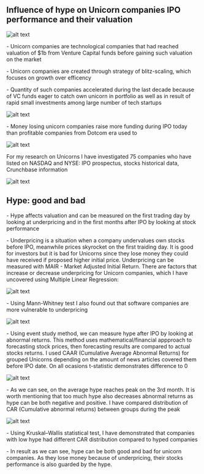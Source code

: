 ## Influence of hype on Unicorn companies IPO performance and their valuation 
![alt text](https://github.com/Denis1gn/portfolio/blob/main/Researches%20and%20presentations/unicorns%20visuals/1BU.png)
<p>- Unicorn companies are technological companies that had reached valuation of $1b from Venture Capital funds before gaining such valuation on the market<p>
<p>- Unicorn companies are created through strategy of blitz-scaling, which focuses on growth over efficency<p>
<p>- Quantity of such companies accelerated during the last decade because of VC funds eager to catch own unicorn in portfolio as well as in result of rapid small investments among large number of tech startups<p>
  
![alt text](https://github.com/Denis1gn/portfolio/blob/main/Researches%20and%20presentations/unicorns%20visuals/Number%20of%20companies.png)
  
<p>- Money losing unicorn companies raise more funding during IPO today than profitable companies from Dotcom era used to<p>
  
![alt text](https://github.com/Denis1gn/portfolio/blob/main/Researches%20and%20presentations/unicorns%20visuals/Lossprofit.png)

<p> For my research on Unicorns I have investigated 75 companies  who have listed on NASDAQ and NYSE: IPO prospectus, stocks historical data, Crunchbase information 

![alt text](https://github.com/Denis1gn/portfolio/blob/main/Researches%20and%20presentations/unicorns%20visuals/observations.png)

## Hype: good and bad

<p>- Hype affects valuation and can be measured on the first trading day by looking at underpricing and in the first months after IPO by looking at stock performance <p>
  
<p>- Underpricing is a situation when a company undervalues own stocks before IPO, meanwhile prices skyrocket on the first traiding day. It is good for investors but it is bad for Unicorns since they lose money they could have received if proposed higher initial price. Underpricing can be measured with MAIR - Market Adjusted Initial Return. There are factors that increase or decrease underpricing for Unicorn companies, which I have uncovered using Multiple Linear Regression: <p>

![alt text](https://github.com/Denis1gn/portfolio/blob/main/Researches%20and%20presentations/unicorns%20visuals/regressionunderpricing.png)

<p>- Using Mann-Whitney test I also found out that software companies are more vulnerable to underpricing<p>

![alt text](https://github.com/Denis1gn/portfolio/blob/main/Researches%20and%20presentations/unicorns%20visuals/software.png)

<p>- Using event study method, we can measure hype after IPO by looking at abnormal returns. This method uses mathematical/financial appproach to forecasting stock prices, then forecasting results are compared to actual stocks returns. I used CAAR (Cumulative Average Abnormal Returns) for grouped Unicorns depending on the amount of news articles covered them before IPO date. On all ocasions t-statistic demonstrates difference to 0<p>

![alt text](https://github.com/Denis1gn/portfolio/blob/main/Researches%20and%20presentations/unicorns%20visuals/CAAR.png)

<p>- As we can see, on the average hype reaches peak on the 3rd month. It is worth mentioning that too much hype also decreases abnormal returns as hype can be both negative and positive. I have compared distribution of CAR (Cumulative abnormal returns) between groups during the peak<p>
  
![alt text](https://github.com/Denis1gn/portfolio/blob/main/Researches%20and%20presentations/unicorns%20visuals/distributions.png)
  
<p>- Using Kruskal–Wallis statistical test, I have demonstrated that companies with low hype had different CAR distribution compared to hyped companies<p>
  
<p>- In result as we can see, hype can be both good and bad for unicorn companies. As they lose money because of underpricing, their stocks performance is also guarded by the hype. <p>




  

